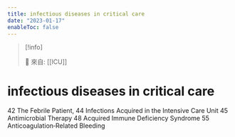 ```yaml
---
title: infectious diseases in critical care
date: "2023-01-17"
enableToc: false
---
```


> [!info]
>
> 🌱 來自: [[ICU]]

# infectious diseases in critical care

42 The Febrile Patient,
44 Infections Acquired in the Intensive Care Unit
45 Antimicrobial Therapy
48 Acquired Immune Deficiency Syndrome
55 Anticoagulation‐Related Bleeding
